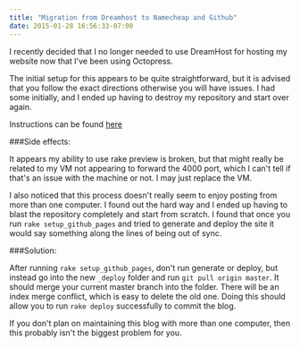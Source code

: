 ```yaml
---
title: "Migration from Dreamhost to Namecheap and Github"
date: 2015-01-28 16:56:33-07:00
---
```


I recently decided that I no longer needed to use DreamHost for hosting my website now that I've been using Octopress.

The initial setup for this appears to be quite straightforward, but it is advised that you follow the exact directions otherwise you will have issues. I had some initially, and I ended up having to destroy my repository and start over again.


Instructions can be found [here](http://octopress.org/docs/deploying/github/)

###Side effects:

It appears my ability to use rake preview is broken, but that might really be related to my VM not appearing to forward the 4000 port, which I can't tell if that's an issue with the machine or not. I may just replace the VM.

I also noticed that this process doesn't really seem to enjoy posting from more than one computer. I found out the hard way and I ended up having to blast the repository completely and start from scratch. I found that once you run ``rake setup_github_pages`` and tried to generate and deploy the site it would say something along the lines of being out of sync.

###Solution:

After running ``rake setup_github_pages``, don't run generate or deploy, but instead go into the new ``_deploy`` folder and run ``git pull origin master``. It should merge your current master branch into the folder. There will be an index merge conflict, which is easy to delete the old one. Doing this should allow you to run ``rake deploy`` successfully to commit the blog.

If you don't plan on maintaining this blog with more than one computer, then this probably isn't the biggest problem for you.
